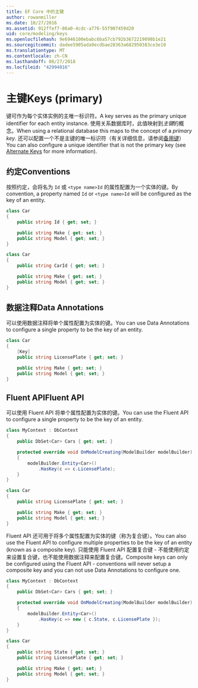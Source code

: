 ```yaml
---
title: EF Core 中的主键
author: rowanmiller
ms.date: 10/27/2016
ms.assetid: 912ffef7-86a0-4cdc-a776-55f907459d20
uid: core/modeling/keys
ms.openlocfilehash: 9e6946100ebabc6ba57cb792b3672219098b1e21
ms.sourcegitcommit: dadee5905ada9ecdbae28363a682950383ce3e10
ms.translationtype: MT
ms.contentlocale: zh-CN
ms.lasthandoff: 08/27/2018
ms.locfileid: "42994016"
---
```

# <a name="keys-primary"></a><span data-ttu-id="42786-102">主键</span><span class="sxs-lookup"><span data-stu-id="42786-102">Keys (primary)</span></span>

<span data-ttu-id="42786-103">键可作为每个实体实例的主唯一标识符。</span><span class="sxs-lookup"><span data-stu-id="42786-103">A key serves as the primary unique identifier for each entity instance.</span></span> <span data-ttu-id="42786-104">使用关系数据库时，此值映射到*主键*的概念。</span><span class="sxs-lookup"><span data-stu-id="42786-104">When using a relational database this maps to the concept of a *primary key*.</span></span> <span data-ttu-id="42786-105">还可以配置一个不是主键的唯一标识符（有关详细信息，请参阅[备用键](alternate-keys.md)）</span><span class="sxs-lookup"><span data-stu-id="42786-105">You can also configure a unique identifier that is not the primary key (see [Alternate Keys](alternate-keys.md) for more information).</span></span>

## <a name="conventions"></a><span data-ttu-id="42786-106">约定</span><span class="sxs-lookup"><span data-stu-id="42786-106">Conventions</span></span>

<span data-ttu-id="42786-107">按照约定，会将名为 `Id` 或 `<type name>Id` 的属性配置为一个实体的键。</span><span class="sxs-lookup"><span data-stu-id="42786-107">By convention, a property named `Id` or `<type name>Id` will be configured as the key of an entity.</span></span>

<!-- [!code-csharp[Main](samples/core/Modeling/Conventions/Samples/KeyId.cs?highlight=3)] -->
``` csharp
class Car
{
    public string Id { get; set; }

    public string Make { get; set; }
    public string Model { get; set; }
}
```

<!-- [!code-csharp[Main](samples/core/Modeling/Conventions/Samples/KeyTypeNameId.cs?highlight=3)] -->
``` csharp
class Car
{
    public string CarId { get; set; }

    public string Make { get; set; }
    public string Model { get; set; }
}
```

## <a name="data-annotations"></a><span data-ttu-id="42786-108">数据注释</span><span class="sxs-lookup"><span data-stu-id="42786-108">Data Annotations</span></span>

<span data-ttu-id="42786-109">可以使用数据注释将单个属性配置为实体的键。</span><span class="sxs-lookup"><span data-stu-id="42786-109">You can use Data Annotations to configure a single property to be the key of an entity.</span></span>

<!-- [!code-csharp[Main](samples/core/Modeling/DataAnnotations/Samples/KeySingle.cs?highlight=3,4)] -->
``` csharp
class Car
{
    [Key]
    public string LicensePlate { get; set; }

    public string Make { get; set; }
    public string Model { get; set; }
}
```

## <a name="fluent-api"></a><span data-ttu-id="42786-110">Fluent API</span><span class="sxs-lookup"><span data-stu-id="42786-110">Fluent API</span></span>

<span data-ttu-id="42786-111">可以使用 Fluent API 将单个属性配置为实体的键。</span><span class="sxs-lookup"><span data-stu-id="42786-111">You can use the Fluent API to configure a single property to be the key of an entity.</span></span>

<!-- [!code-csharp[Main](samples/core/Modeling/FluentAPI/Samples/KeySingle.cs?highlight=7,8)] -->
``` csharp
class MyContext : DbContext
{
    public DbSet<Car> Cars { get; set; }

    protected override void OnModelCreating(ModelBuilder modelBuilder)
    {
        modelBuilder.Entity<Car>()
            .HasKey(c => c.LicensePlate);
    }
}

class Car
{
    public string LicensePlate { get; set; }

    public string Make { get; set; }
    public string Model { get; set; }
}
```

<span data-ttu-id="42786-112">Fluent API 还可用于将多个属性配置为实体的键（称为复合键）。</span><span class="sxs-lookup"><span data-stu-id="42786-112">You can also use the Fluent API to configure multiple properties to be the key of an entity (known as a composite key).</span></span> <span data-ttu-id="42786-113">只能使用 Fluent API 配置复合键 - 不能使用约定来设置复合键，也不能使用数据注释来配置复合键。</span><span class="sxs-lookup"><span data-stu-id="42786-113">Composite keys can only be configured using the Fluent API - conventions will never setup a composite key and you can not use Data Annotations to configure one.</span></span>

<!-- [!code-csharp[Main](samples/core/Modeling/FluentAPI/Samples/KeyComposite.cs?highlight=7,8)] -->
``` csharp
class MyContext : DbContext
{
    public DbSet<Car> Cars { get; set; }

    protected override void OnModelCreating(ModelBuilder modelBuilder)
    {
        modelBuilder.Entity<Car>()
            .HasKey(c => new { c.State, c.LicensePlate });
    }
}

class Car
{
    public string State { get; set; }
    public string LicensePlate { get; set; }

    public string Make { get; set; }
    public string Model { get; set; }
}
```
